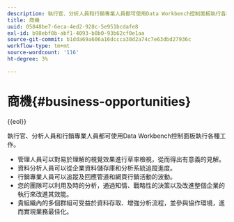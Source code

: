 ```yaml
---
description: 執行官、分析人員和行銷專業人員都可使用Data Workbench控制面板執行各種工作。
title: 商機
uuid: 05848be7-6eca-4ed2-928c-5e951bcdafe8
exl-id: b98ebf0b-abf1-4093-b8b0-93b62cf0e1aa
source-git-commit: b1dda69a606a16dccca30d2a74c7e63dbd27936c
workflow-type: tm+mt
source-wordcount: '116'
ht-degree: 3%

---
```


# 商機{#business-opportunities}

{{eol}}

執行官、分析人員和行銷專業人員都可使用Data Workbench控制面板執行各種工作。

* 管理人員可以對易於理解的視覺效果進行草率檢視，從而得出有意義的見解。
* 資料分析人員可以從企業資料儲存庫和分析系統追蹤進度。
* 行銷專業人員可以追蹤及回應管道和網頁行銷活動的波動。
* 您的團隊可以利用及時的分析，通過知情、戰略性的決策以及改進整個企業的執行來改進其效能。
* 貴組織內的多個群組可受益於資料存取、增強分析流程，並參與協作環境，進而實現業務最佳化。

